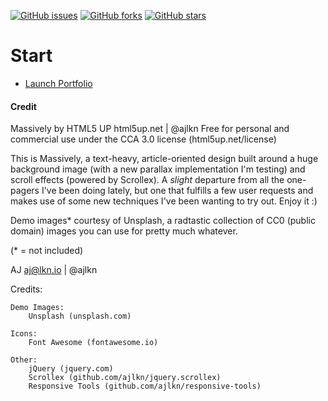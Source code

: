 [![GitHub issues](https://img.shields.io/github/issues/invest41/AlaoDavid.github.io)](https://github.com/invest41/AlaoDavid.github.io/issues)
[![GitHub forks](https://img.shields.io/github/forks/invest41/AlaoDavid.github.io)](https://github.com/invest41/AlaoDavid.github.io/network)
[![GitHub stars](https://img.shields.io/github/stars/invest41/AlaoDavid.github.io)](https://github.com/invest41/AlaoDavid.github.io/stargazers)

# Start
- [Launch Portfolio](https://invest41.github.io/AlaoDavid.github.io/)

#### Credit
Massively by HTML5 UP
html5up.net | @ajlkn
Free for personal and commercial use under the CCA 3.0 license (html5up.net/license)


This is Massively, a text-heavy, article-oriented design built around a huge background
image (with a new parallax implementation I'm testing) and scroll effects (powered by
Scrollex). A *slight* departure from all the one-pagers I've been doing lately, but one
that fulfills a few user requests and makes use of some new techniques I've been wanting
to try out. Enjoy it :)

Demo images* courtesy of Unsplash, a radtastic collection of CC0 (public domain) images
you can use for pretty much whatever.

(* = not included)

AJ
aj@lkn.io | @ajlkn


Credits:

	Demo Images:
		Unsplash (unsplash.com)

	Icons:
		Font Awesome (fontawesome.io)

	Other:
		jQuery (jquery.com)
		Scrollex (github.com/ajlkn/jquery.scrollex)
		Responsive Tools (github.com/ajlkn/responsive-tools)

